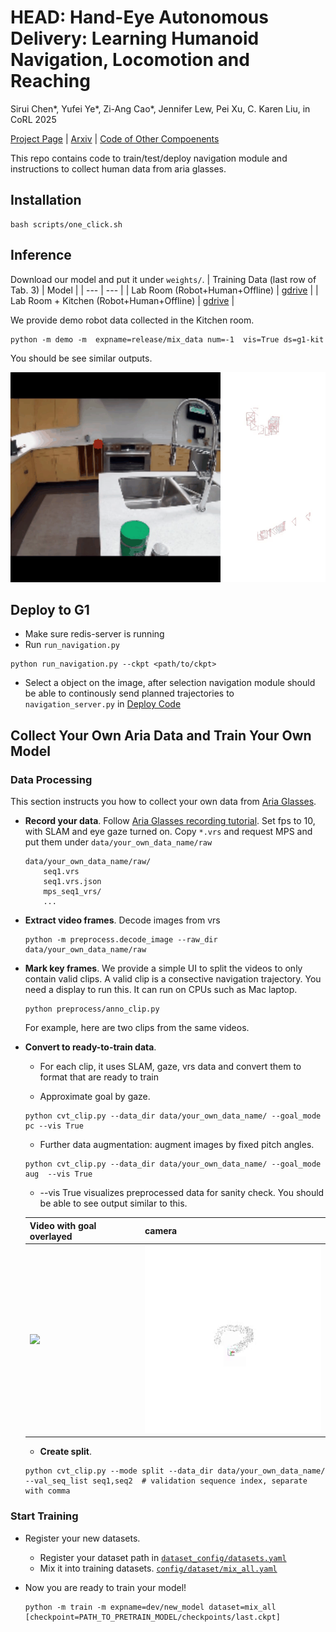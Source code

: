 # HEAD: Hand-Eye Autonomous Delivery: Learning Humanoid Navigation, Locomotion and Reaching


Sirui Chen*, Yufei Ye*, Zi-Ang Cao*, Jennifer Lew, Pei Xu, C. Karen Liu, in CoRL 2025

[Project Page](https://stanford-tml.github.io/HEAD/)
| [Arxiv](https://arxiv.org/abs/2508.03068) | [Code of Other Compoenents](https://github.com/Stanford-TML/HEAD_release)

This repo contains code to train/test/deploy navigation module and instructions to collect human data from aria glasses. 


## Installation

```
bash scripts/one_click.sh
```

## Inference
Download our model and put it under `weights/`. 
| Training Data (last row of Tab. 3) | Model |
| --- | --- |
| Lab Room (Robot+Human+Offline) | [gdrive]() |
| Lab Room + Kitchen (Robot+Human+Offline) | [gdrive]() |


We provide demo robot data collected in the Kitchen room. 


```
python -m demo -m  expname=release/mix_data num=-1  vis=True ds=g1-kit 
```
You should be see similar outputs.

![image](doc/example_out.gif)


## Deploy to G1
- Make sure redis-server is running
- Run `run_navigation.py`
```
python run_navigation.py --ckpt <path/to/ckpt>
```
- Select a object on the image, after selection navigation module should be able to continously send planned trajectories to `navigation_server.py` in [Deploy Code](https://github.com/Stanford-TML/HEAD_release_deploy.git)


## Collect Your Own Aria Data and Train Your Own Model
### Data Processing
This section instructs you how to collect your own data from [Aria Glasses](https://www.projectaria.com/).
- **Record your data**. Follow [Aria Glasses recording tutorial](https://facebookresearch.github.io/projectaria_tools/docs/ARK/ARK_quickstart). Set fps to 10, with SLAM and eye gaze turned on. Copy `*.vrs` and request MPS and put them under `data/your_own_data_name/raw`
    ```
    data/your_own_data_name/raw/
        seq1.vrs
        seq1.vrs.json
        mps_seq1_vrs/
        ...
    ```
- **Extract video frames**. Decode images from vrs
    ```
    python -m preprocess.decode_image --raw_dir data/your_own_data_name/raw
    ```

- **Mark key frames**.  We provide a simple UI to split the videos to only contain valid clips. A valid clip is a consective navigation trajectory.  You need a display to run this. It can run on CPUs such as Mac laptop.
    ```
    python preprocess/anno_clip.py
    ```
    For example, here are two clips from the same videos.


- **Convert to ready-to-train data**.
    + For each clip, it uses SLAM, gaze, vrs data and convert them to format that are ready to train

    + Approximate goal by gaze.
    ```
    python cvt_clip.py --data_dir data/your_own_data_name/ --goal_mode pc --vis True
    ```
    + Further data augmentation: augment images by fixed pitch angles. 
    ```
    python cvt_clip.py --data_dir data/your_own_data_name/ --goal_mode aug  --vis True
    ```

    + --vis True visualizes preprocessed data for sanity check. You should be able to see output similar to this.
    
    | Video with goal overlayed | camera |
    | --- | --- |
    |<img src="doc/example_goal.gif" height="300"/> | <img src="doc/example_cam.gif" height="300"/> |
    
    + **Create split**. 
    ```
    python cvt_clip.py --mode split --data_dir data/your_own_data_name/  --val_seq_list seq1,seq2  # validation sequence index, separate with comma
    ```


### Start Training
- Register your new datasets.
    + Register your dataset path in [`dataset_config/datasets.yaml`](dataset_config/datasets.yaml)
    + Mix it into training datasets. [`config/dataset/mix_all.yaml`](config/dataset/mix_all.yaml)


- Now you are ready to train your model! 
    ```
    python -m train -m expname=dev/new_model dataset=mix_all [checkpoint=PATH_TO_PRETRAIN_MODEL/checkpoints/last.ckpt]
    ```